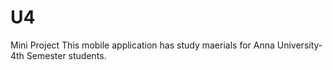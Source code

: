 # U4
Mini Project
This mobile application has study maerials for Anna University-4th Semester students.
